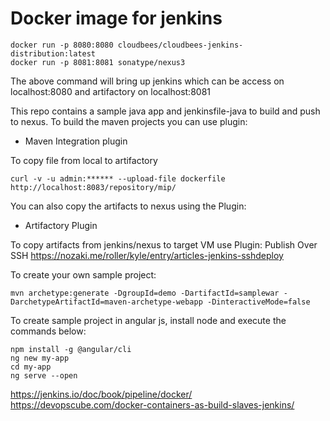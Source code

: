 # Docker image for jenkins
```
docker run -p 8080:8080 cloudbees/cloudbees-jenkins-distribution:latest
docker run -p 8081:8081 sonatype/nexus3
```
The above command will bring up jenkins which can be access on localhost:8080
and artifactory on localhost:8081

This repo contains a sample java app and jenkinsfile-java to build and push to nexus. 
To build the maven projects you can use plugin: 	
* Maven Integration plugin

To copy file from local to artifactory
```
curl -v -u admin:****** --upload-file dockerfile http://localhost:8083/repository/mip/
```

You can also copy the artifacts to nexus using the Plugin: 
* Artifactory Plugin

To copy artifacts from jenkins/nexus to target VM use Plugin: Publish Over SSH 
https://nozaki.me/roller/kyle/entry/articles-jenkins-sshdeploy

To create your own sample project:
```
mvn archetype:generate -DgroupId=demo -DartifactId=samplewar -DarchetypeArtifactId=maven-archetype-webapp -DinteractiveMode=false
```

To create sample project in angular js, install node and execute the commands below:
```
npm install -g @angular/cli
ng new my-app
cd my-app
ng serve --open
```

https://jenkins.io/doc/book/pipeline/docker/
https://devopscube.com/docker-containers-as-build-slaves-jenkins/
